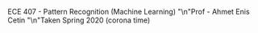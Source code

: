 ECE 407 - Pattern Recognition (Machine Learning)
"\n"Prof - Ahmet Enis Cetin
"\n"Taken Spring 2020 (corona time)
